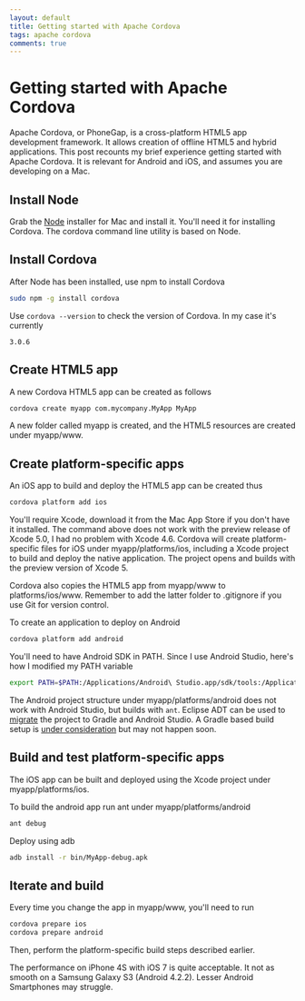 ```yaml
---
layout: default
title: Getting started with Apache Cordova
tags: apache cordova
comments: true
---
```

# Getting started with Apache Cordova

Apache Cordova, or PhoneGap, is a cross-platform HTML5 app development framework. It allows creation of offline HTML5 and hybrid applications. This post recounts my brief experience getting started with Apache Cordova. It is relevant for Android and iOS, and assumes you are developing on a Mac.

## Install Node

Grab the [Node](http://nodejs.org/) installer for Mac and install it. You'll need it for installing Cordova. The cordova command line utility is based on Node.

## Install Cordova

After Node has been installed, use npm to install Cordova

```bash
sudo npm -g install cordova
```

Use `cordova --version` to check the version of Cordova. In my case it's currently

```text
3.0.6
```

## Create HTML5 app

A new Cordova HTML5 app can be created as follows

```bash
cordova create myapp com.mycompany.MyApp MyApp
```

A new folder called myapp is created, and the HTML5 resources are created under myapp/www.

## Create platform-specific apps

An iOS app to build and deploy the HTML5 app can be created thus

```bash
cordova platform add ios
```

You'll require Xcode, download it from the Mac App Store if you don't have it installed. The command above does not work with the preview release of Xcode 5.0, I had no problem with Xcode 4.6\. Cordova will create platform-specific files for iOS under myapp/platforms/ios, including a Xcode project to build and deploy the native application. The project opens and builds with the preview version of Xcode 5.

Cordova also copies the HTML5 app from myapp/www to platforms/ios/www. Remember to add the latter folder to .gitignore if you use Git for version control.

To create an application to deploy on Android

```bash
cordova platform add android
```

You'll need to have Android SDK in PATH. Since I use Android Studio, here's how I modified my PATH variable

```bash
export PATH=$PATH:/Applications/Android\ Studio.app/sdk/tools:/Applications/Android\ Studio.app/sdk/platform-tools
```

The Android project structure under myapp/platforms/android does not work with Android Studio, but builds with `ant`. Eclipse ADT can be used to [migrate](http://developer.android.com/sdk/installing/migrate.html) the project to Gradle and Android Studio. A Gradle based build setup is [under consideration](https://issues.apache.org/jira/browse/CB-3445) but may not happen soon.

## Build and test platform-specific apps

The iOS app can be built and deployed using the Xcode project under myapp/platforms/ios.

To build the android app run ant under myapp/platforms/android

```bash
ant debug
```

Deploy using adb

```bash
adb install -r bin/MyApp-debug.apk
```

## Iterate and build

Every time you change the app in myapp/www, you'll need to run

```bash
cordova prepare ios
cordova prepare android
```

Then, perform the platform-specific build steps described earlier.

The performance on iPhone 4S with iOS 7 is quite acceptable. It not as smooth on a Samsung Galaxy S3 (Android 4.2.2). Lesser Android Smartphones may struggle.
